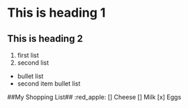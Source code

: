 # This is heading 1
## This is heading 2
1) first list
2) second list
+ bullet list
+ second item bullet list

##My Shopping List## :red_apple:
[] Cheese
[] Milk
[x] Eggs
